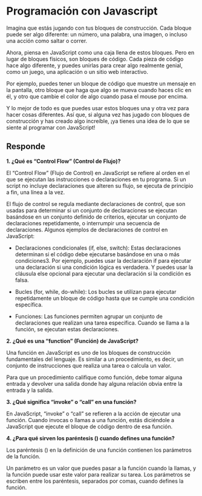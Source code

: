 # **Programación con Javascript**

Imagina que estás jugando con tus bloques de construcción. Cada bloque puede ser algo diferente: un número, una palabra, una imagen, o incluso una acción como saltar o correr.

Ahora, piensa en JavaScript como una caja llena de estos bloques. Pero en lugar de bloques físicos, son bloques de código. Cada pieza de código hace algo diferente, y puedes unirlas para crear algo realmente genial, como un juego, una aplicación o un sitio web interactivo.

Por ejemplo, puedes tener un bloque de código que muestre un mensaje en la pantalla, otro bloque que haga que algo se mueva cuando haces clic en él, y otro que cambie el color de algo cuando pasa el mouse por encima.

Y lo mejor de todo es que puedes usar estos bloques una y otra vez para hacer cosas diferentes. Así que, si alguna vez has jugado con bloques de construcción y has creado algo increíble, ¡ya tienes una idea de lo que se siente al programar con JavaScript!

## **Responde**

**1. ¿Qué es “Control Flow” (Control de Flujo)?**

El “Control Flow” (Flujo de Control) en JavaScript se refiere al orden en el que se ejecutan las instrucciones o declaraciones en tu programa. Si un script no incluye declaraciones que alteren su flujo, se ejecuta de principio a fin, una línea a la vez.

El flujo de control se regula mediante declaraciones de control, que son usadas para determinar si un conjunto de declaraciones se ejecutan basándose en un conjunto definido de criterios, ejecutar un conjunto de declaraciones repetidamente, o interrumpir una secuencia de declaraciones.
Algunos ejemplos de declaraciones de control en JavaScript:

* Declaraciones condicionales (if, else, switch): Estas  declaraciones determinan si el código debe ejecutarse basándose en una o más condiciones3. Por ejemplo, puedes usar la declaración if para ejecutar una declaración si una condición lógica es verdadera. Y puedes usar la cláusula else opcional para ejecutar una declaración si la condición es falsa.

* Bucles (for, while, do-while): Los bucles se utilizan para ejecutar repetidamente un bloque de código hasta que se cumple una condición específica.

* Funciones: Las funciones permiten agrupar un conjunto de declaraciones que realizan una tarea específica. Cuando se llama a la función, se ejecutan estas declaraciones.


**2. ¿Qué es una “function” (Función) de JavaScript?**

Una función en JavaScript es uno de los bloques de construcción fundamentales del lenguaje. Es similar a un procedimiento, es decir, un conjunto de instrucciones que realiza una tarea o calcula un valor.

Para que un procedimiento califique como función, debe tomar alguna entrada y devolver una salida donde hay alguna relación obvia entre la entrada y la salida.

**3. ¿Qué significa “invoke” o “call” en una función?**

En JavaScript, “invoke” o “call” se refieren a la acción de ejecutar una función. Cuando invocas o llamas a una función, estás diciéndole a JavaScript que ejecute el bloque de código dentro de esa función.

**4. ¿Para qué sirven los paréntesis () cuando defines una función?**

Los paréntesis () en la definición de una función contienen los parámetros de la función.

Un parámetro es un valor que puedes pasar a la función cuando la llamas, y la función puede usar este valor para realizar su tarea. Los parámetros se escriben entre los paréntesis, separados por comas, cuando defines la función.
